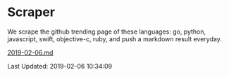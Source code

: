 # Scraper

We scrape the github trending page of these languages: go, python, javascript, swift, objective-c, ruby, and push a markdown result everyday.

[2019-02-06.md](https://github.com/henson/Scraper/blob/master/2019-02-06.md)

Last Updated: 2019-02-06 10:34:09
